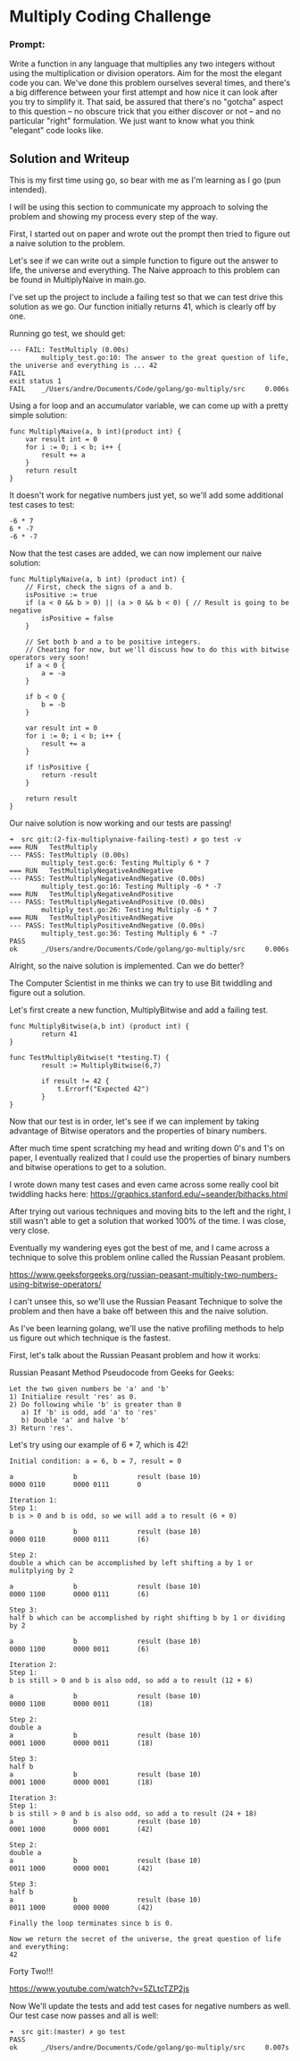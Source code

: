 # Multiply Coding Challenge

### Prompt: 

 Write a function in any language that multiplies any two integers without using the multiplication or division operators. Aim for the most the elegant code you can. We've done this problem ourselves several times, and there's a big difference between your first attempt and how nice it can look after you try to simplify it. That said, be assured that there's no "gotcha" aspect to this question – no obscure trick that you either discover or not – and no particular "right" formulation. We just want to know what you think "elegant" code looks like.


## Solution and Writeup

This is my first time using go, so bear with me as I'm learning as I go (pun intended).

I will be using this section to communicate my approach to solving the problem and showing my process every step of the way.

First, I started out on paper and wrote out the prompt then tried to figure out a naive solution to the problem.

Let's see if we can write out a simple function to figure out the answer to life, the universe and everything.
The Naive approach to this problem can be found in MultiplyNaive in main.go.

I've set up the project to include a failing test so that we can test drive this solution as we go.
Our function initially returns 41, which is clearly off by one.

Running go test, we should get:

```
--- FAIL: TestMultiply (0.00s)
        multiply_test.go:10: The answer to the great question of life, the universe and everything is ... 42
FAIL
exit status 1
FAIL    _/Users/andre/Documents/Code/golang/go-multiply/src     0.006s
```

Using a for loop and an accumulator variable, we can come up with a pretty simple solution:
```
func MultiplyNaive(a, b int)(product int) {
	var result int = 0
	for i := 0; i < b; i++ {
		result += a
	}
	return result
}
```

It doesn't work for negative numbers just yet, so we'll add some additional test cases to test:
```
-6 * 7
6 * -7
-6 * -7
```

Now that the test cases are added, we can now implement our naive solution:
```
func MultiplyNaive(a, b int) (product int) {
	// First, check the signs of a and b.
	isPositive := true
	if (a < 0 && b > 0) || (a > 0 && b < 0) { // Result is going to be negative
		isPositive = false
	}

	// Set both b and a to be positive integers.
	// Cheating for now, but we'll discuss how to do this with bitwise operators very soon!
	if a < 0 {
		a = -a
	}

	if b < 0 {
		b = -b
	}

	var result int = 0
	for i := 0; i < b; i++ {
		result += a
	}

	if !isPositive {
		return -result
	}

	return result
}
```

Our naive solution is now working and our tests are passing!

```
➜  src git:(2-fix-multiplynaive-failing-test) ✗ go test -v
=== RUN   TestMultiply
--- PASS: TestMultiply (0.00s)
        multiply_test.go:6: Testing Multiply 6 * 7
=== RUN   TestMultiplyNegativeAndNegative
--- PASS: TestMultiplyNegativeAndNegative (0.00s)
        multiply_test.go:16: Testing Multiply -6 * -7
=== RUN   TestMultiplyNegativeAndPositive
--- PASS: TestMultiplyNegativeAndPositive (0.00s)
        multiply_test.go:26: Testing Multiply -6 * 7
=== RUN   TestMultiplyPositiveAndNegative
--- PASS: TestMultiplyPositiveAndNegative (0.00s)
        multiply_test.go:36: Testing Multiply 6 * -7
PASS
ok      _/Users/andre/Documents/Code/golang/go-multiply/src     0.006s
```


Alright, so the naive solution is implemented. Can we do better?

The Computer Scientist in me thinks we can try to use Bit twiddling and figure out a solution.

Let's first create a new function, MultiplyBitwise and add a failing test.
```
func MultiplyBitwise(a,b int) (product int) {
		return 41
}
```

```
func TestMultiplyBitwise(t *testing.T) {
		result := MultiplyBitwise(6,7)

		if result != 42 {
			t.Errorf("Expected 42")
		}
}
```

Now that our test is in order, let's see if we can implement by taking advantage of Bitwise operators and the properties of binary numbers.

After much time spent scratching my head and writing down 0's and 1's on paper, I eventually realized that I could use the properties of binary numbers and bitwise operations to get to a solution.

I wrote down many test cases and even came across some really cool bit twiddling hacks here:
https://graphics.stanford.edu/~seander/bithacks.html

After trying out various techniques and moving bits to the left and the right, I still wasn't able to get a solution that worked 100% of the time. I was close, very close.

Eventually my wandering eyes got the best of me, and I came across a technique to solve this problem online called the Russian Peasant problem. 

https://www.geeksforgeeks.org/russian-peasant-multiply-two-numbers-using-bitwise-operators/

I can't unsee this, so we'll use the Russian Peasant Technique to solve the problem and then have a bake off between this and the naive solution. 

As I've been learning golang, we'll use the native profiling methods to help us figure out which technique is the fastest.

First, let's talk about the Russian Peasant problem and how it works:

Russian Peasant Method Pseudocode from Geeks for Geeks:
```
Let the two given numbers be 'a' and 'b'
1) Initialize result 'res' as 0.
2) Do following while 'b' is greater than 0
   a) If 'b' is odd, add 'a' to 'res'
   b) Double 'a' and halve 'b'
3) Return 'res'. 
```

Let's try using our example of 6 * 7, which is 42!


```
Initial condition: a = 6, b = 7, result = 0

a               b               result (base 10)
0000 0110       0000 0111       0

Iteration 1:
Step 1:
b is > 0 and b is odd, so we will add a to result (6 + 0)

a               b               result (base 10)
0000 0110       0000 0111       (6)

Step 2:
double a which can be accomplished by left shifting a by 1 or mulitplying by 2

a               b               result (base 10)
0000 1100       0000 0111       (6)

Step 3:
half b which can be accomplished by right shifting b by 1 or dividing by 2

a               b               result (base 10)
0000 1100       0000 0011       (6)

Iteration 2:
Step 1:
b is still > 0 and b is also odd, so add a to result (12 + 6)

a               b               result (base 10)
0000 1100       0000 0011       (18)

Step 2:
double a
a               b               result (base 10)
0001 1000       0000 0011       (18)

Step 3:
half b
a               b               result (base 10)
0001 1000       0000 0001       (18)

Iteration 3:
Step 1:
b is still > 0 and b is also odd, so add a to result (24 + 18)
a               b               result (base 10)
0001 1000       0000 0001       (42)

Step 2:
double a
a               b               result (base 10)
0011 1000       0000 0001       (42)

Step 3:
half b
a               b               result (base 10)
0011 1000       0000 0000       (42)

Finally the loop terminates since b is 0.

Now we return the secret of the universe, the great question of life and everything:
42

```

Forty Two!!!


https://www.youtube.com/watch?v=5ZLtcTZP2js


Now We'll update the tests and add test cases for negative numbers as well.
Our test case now passes and all is well:
```
➜  src git:(master) ✗ go test
PASS
ok      _/Users/andre/Documents/Code/golang/go-multiply/src     0.007s
```




